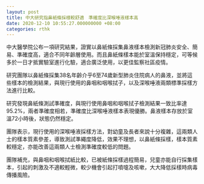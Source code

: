 ```yaml
---
layout: post
title: 中大研究指鼻紙條採樣較舒適　準確度比深喉唾液樣本高
date: 2020-12-10 10:55:27.000000000 +08:00
categories: rthk
---
```


中大醫學院公布一項研究結果，證實以鼻紙條採集鼻液樣本檢測新冠肺炎安全、簡易、準確度高，適合不同年齡層使用。而且鼻紙條樣本能於室溫保持穩定，可等候多於一日才抵實驗室進行化驗，適合廣泛使用，以更佳監察社區疫情。

研究團隊以鼻紙條採集38名年齡介乎6至74歲新型肺炎住院病人的鼻液，並將這些樣本的檢測結果，與現行使用的鼻咽和咽喉拭子，以及深喉唾液兩類標準採樣方法進行比較。

研究發現鼻紙條測試準確度，與現行使用鼻咽和咽喉拭子檢測結果一致比率達95.2%，兩者準確度相若，準確度比深喉唾液樣本表現優勝。鼻液樣本存放於室溫72小時後，狀態仍然穩定。

團隊表示，現行使用的深喉唾液採樣方法，對幼童及長者來說十分複雜，這兩類人士的樣本質素參差，導致測試準繩度降低，效果不理想，以鼻紙條採樣，樣本質素較穩定，亦能改善這兩類人士檢測準確度較低的問題。

團隊補充，與鼻咽和咽喉拭紙比較，已被紙條採樣過程簡易，兒童亦能自行採集樣本，引起的刺激及不適較輕微，較少機會引起打噴嚏及咳嗽，大大降低採樣時病毒傳播風險。
